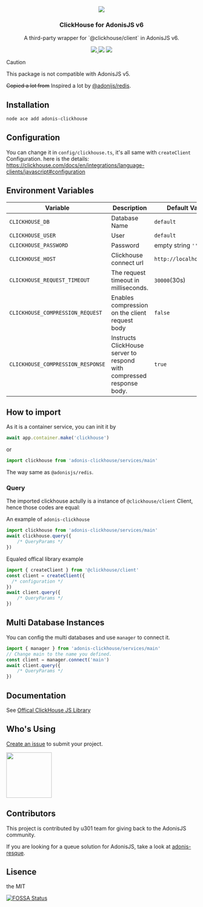 <div align="center">
  <img src="https://i.imgur.com/ACueL87.png" />
  <h3>ClickHouse for AdonisJS v6</h3>
  <p>A third-party wrapper for `@clickhouse/client` in AdonisJS v6.</p>
  <a href="https://www.npmjs.com/package/adonis-clickhouse">
    <img src="https://img.shields.io/npm/v/adonis-clickhouse.svg?style=for-the-badge&logo=npm" />
  </a>
  <img src="https://img.shields.io/npm/l/adonis-clickhouse?color=blueviolet&style=for-the-badge" />
  <img src="https://img.shields.io/badge/Typescript-294E80.svg?style=for-the-badge&logo=typescript" />
</div>

> [!CAUTION]
> This package is not compatible with AdonisJS v5.

<del>Copied a lot from</del> Inspired a lot by [@adonijs/redis](https://github.com/adonisjs/redis/).

## Installation

```bash
node ace add adonis-clickhouse
```

## Configuration

You can change it in `config/clickhouse.ts`, it's all same with `createClient` Configuration.
here is the details: https://clickhouse.com/docs/en/integrations/language-clients/javascript#configuration

## Environment Variables
|Variable|Description|Default Value|
|---|---|---|
|`CLICKHOUSE_DB`|Database Name|`default`|
|`CLICKHOUSE_USER`| User|`default`|
|`CLICKHOUSE_PASSWORD`| Password|empty string `''`|
|`CLICKHOUSE_HOST`| Clickhouse connect url|`http://localhost:8123`|
|`CLICKHOUSE_REQUEST_TIMEOUT`|The request timeout in milliseconds.|`30000`(30s)|
|`CLICKHOUSE_COMPRESSION_REQUEST`| Enables compression on the client request body|`false`|
|`CLICKHOUSE_COMPRESSION_RESPONSE`| Instructs ClickHouse server to respond with compressed response body. |`true`|

## How to import
As it is a container service, you can init it by
```typescript
await app.container.make('clickhouse')
```
or
```typescript
import clickhouse from 'adonis-clickhouse/services/main'
```
The way same as `@adonisjs/redis`.

### Query
The imported clickhouse actully is a instance of `@clickhouse/client` Client, hence those codes are equal:

An example of `adonis-clickhouse`
```typescript
import clickhouse from 'adonis-clickhouse/services/main'
await clickhouse.query({
    /* QueryParams */
})
```

Equaled offical library example
```typescript
import { createClient } from '@clickhouse/client'
const client = createClient({
  /* configuration */
})
await client.query({
    /* QueryParams */
})
```

## Multi Database Instances
You can config the multi databases and use `manager` to connect it.

```typescript
import { manager } from 'adonis-clickhouse/services/main'
// Change main to the name you defined.
const client = manager.connect('main')
await client.query({
    /* QueryParams */
})
```

## Documentation

See [Offical ClickHouse JS Library](https://clickhouse.com/docs/en/integrations/language-clients/javascript)


## Who's Using
[Create an issue](https://github.com/shiny/adonis-clickhouse/issues/new) to submit your project.

<div>
<a href="https://u301.com/"><img src="https://u301.com/img/u301-logo.png" style="width:120px" /></a>
</div>

## Contributors

This project is contributed by u301 team for giving back to the AdonisJS community.

If you are looking for a queue solution for AdonisJS, take a look at [adonis-resque](https://github.com/shiny/adonis-resque).

## Lisence
the MIT

[![FOSSA Status](https://app.fossa.com/api/projects/git%2Bgithub.com%2Fshiny%2Fadonis-clickhouse.svg?type=large)](https://app.fossa.com/projects/git%2Bgithub.com%2Fshiny%2Fadonis-clickhouse?ref=badge_large)
